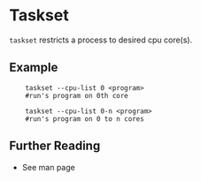 Taskset
=======

`taskset` restricts a process to desired cpu core(s).


## Example

```
	taskset --cpu-list 0 <program>
	#run's program on 0th core
	
	taskset --cpu-list 0-n <program>
	#run's program on 0 to n cores
```
	
## Further Reading	

- See man page
